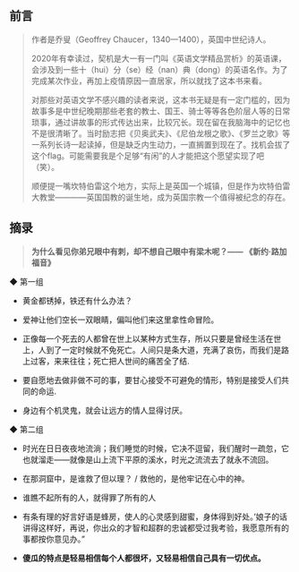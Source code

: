 
## 前言

> 作者是乔叟（Geoffrey Chaucer，1340—1400），英国中世纪诗人。
> 
> 2020年有幸读过，契机是大一有一门叫《英语文学精品赏析》的英语课，会涉及到一些十（hui）分（se）经（nan）典（dong）的英语名作。为了完成某次作业，再加上疫情原因一直居家，所以就找了这本书来看。
> 
> 对那些对英语文学不感兴趣的读者来说，这本书无疑是有一定门槛的，因为故事多是中世纪晚期那些老套的教士、国王、骑士等等各色阶层人等的日常琐事，通过讲故事的形式传达出来，比较冗长。现在留在我脑海中的记忆也不是很清晰了。当时励志把《贝奥武夫》、《尼伯龙根之歌》、《罗兰之歌》等一系列长诗一起读掉，但是缺乏内生动力，一直搁置到现在了。找机会拔了这个flag。可能需要我是个足够“有闲”的人才能把这个愿望实现了吧（笑）。
> 
> 顺便提一嘴坎特伯雷这个地方，实际上是英国一个城镇，但是作为坎特伯雷大教堂————英国国教的诞生地，成为英国宗教一个值得被纪念的存在。
## 摘录


> **为什么看见你弟兄眼中有刺，却不想自己眼中有梁木呢？—— 《新约·路加福音》**


◆  第一组

-  黄金都锈掉，铁还有什么办法？

-  爱神让他们空长一双眼睛，偏叫他们来这里拿性命冒险。

-  正像每一个死去的人都曾在世上以某种方式生存，所以只要是曾经生活在世上，人到了一定时候就不免死亡。人间只是条大道，充满了哀伤，而我们是路上过客，来来往往；死亡把人世间的痛苦全了结.

-  要自愿地去做非做不可的事，要甘心接受不可避免的情形，特别是接受人们共同的命运.

-  身边有个机灵鬼，就会让远方的情人显得讨厌。

◆  第二组

-  时光在日日夜夜地流淌；我们睡觉的时候，它决不逗留，我们醒时一疏忽，它也就溜走——就像是山上流下平原的溪水，时光之流流去了就永不流回。

-  在那洞窟中，是谁救了但以理？ / 救他的，是他牢记在心中的神。

-  谁瞧不起所有的人，就得罪了所有的人

-  有条有理的好言好语是蜂房，使人的心灵感到甜蜜，身体得到好处。’娘子的话讲得这样好，再说，你出众的才智和超群的忠诚都受过我考验，我愿意所有的事都按你意见办。”

- **傻瓜的特点是轻易相信每个人都很坏，又轻易相信自己具有一切优点。**
